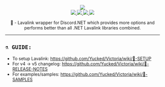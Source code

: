 <p align="center">
	<img src="https://i.imgur.com/OibdkEz.png" />
	</br>
	<a href="https://discord.gg/ZJaVXK8">
		<img src="https://img.shields.io/badge/Discord-Support-%237289DA.svg?logo=discord&style=for-the-badge&logoWidth=20&labelColor=0d0d0d" />
	</a>
	<a href="https://ci.appveyor.com/project/Yucked/victoria">
		<img src="https://img.shields.io/appveyor/ci/gruntjs/grunt.svg?label=Appveyor&logo=appveyor&style=for-the-badge&logoWidth=20&labelColor=0d0d0d" />
	</a>
	<a href="https://www.nuget.org/packages/Victoria/">
		<img src="https://img.shields.io/nuget/dt/Victoria.svg?label=Downloads&logo=nuget&style=for-the-badge&logoWidth=20&labelColor=0d0d0d" />
	</a>
  	<a href="http://buymeacoff.ee/Yucked">
		<img src="https://img.shields.io/badge/Buy%20Me%20A-Coffee-%23FF813F.svg?logo=buy-me-a-coffee&style=for-the-badge&logoWidth=20&labelColor=0d0d0d" />
	</a>  
	<p align="center">
	     🌋 - Lavalink wrapper for Discord.NET which provides more options and performs better than all .NET Lavalink libraries combined.
  </p>
</p>

---

## `⚗️ GUIDE:`
- To setup Lavalink: https://github.com/Yucked/Victoria/wiki/🔋-SETUP
- For v4 -> v5 changelog: https://github.com/Yucked/Victoria/wiki/📔-RELEASE-NOTES
- For examples/samples: https://github.com/Yucked/Victoria/wiki/🔰-SAMPLES
